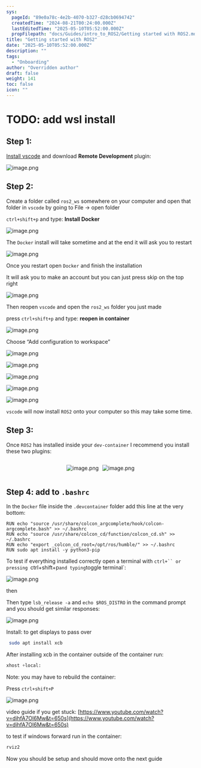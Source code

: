 ```yaml
---
sys:
  pageId: "89e0a78c-4e2b-4070-b327-d28cb0694742"
  createdTime: "2024-08-21T00:24:00.000Z"
  lastEditedTime: "2025-05-10T05:52:00.000Z"
  propFilepath: "docs/Guides/intro_to_ROS2/Getting started with ROS2.md"
title: "Getting started with ROS2"
date: "2025-05-10T05:52:00.000Z"
description: ""
tags:
  - "Onboarding"
author: "Overridden author"
draft: false
weight: 141
toc: false
icon: ""
---
```


# TODO: add wsl install

## Step 1:

[Install vscode](https://code.visualstudio.com/download) and download **Remote Development** plugin:

![image.png](https://prod-files-secure.s3.us-west-2.amazonaws.com/d518164a-d88e-44d1-a4ee-3adb3bd8bce0/efb52993-1881-4a40-b95e-6f020334f022/image.png?X-Amz-Algorithm=AWS4-HMAC-SHA256&X-Amz-Content-Sha256=UNSIGNED-PAYLOAD&X-Amz-Credential=ASIAZI2LB466XVY7EYVJ%2F20250621%2Fus-west-2%2Fs3%2Faws4_request&X-Amz-Date=20250621T200852Z&X-Amz-Expires=3600&X-Amz-Security-Token=IQoJb3JpZ2luX2VjEO%2F%2F%2F%2F%2F%2F%2F%2F%2F%2F%2FwEaCXVzLXdlc3QtMiJGMEQCIEQQONlKNbEkmht%2FYnioZTG%2BSRcY%2BculdOvuYmk8ubDWAiBu92iZ3pYkF3nXeToYfOFIeEEeGAh88HbeSj0sd6oQMiqIBAjY%2F%2F%2F%2F%2F%2F%2F%2F%2F%2F8BEAAaDDYzNzQyMzE4MzgwNSIMtg18wIgkP0cGOd1gKtwDTspDvr4zwoBdfp%2BC18YCjDjie2yCHrBo2tq17R5VrefXO1b5xY3Y%2FpASE75Ni%2BPkiVsVYk5IfLWuJ2xL1mu6XVPMQoGGZQ%2FalPZHhx9sTIctQlkjTba7f8%2BjDUugQ7Q3rgwkwsmoC5JKC2YrOPKaehoIZJBN1zdhD870u1Fa0twh4YH4Qmp3m47cC0%2FUnR%2F40v8xXnUdKHM1jGaa8uCZ7HtOmyplml7Ara5Tw%2FphTAfUmtI1QO2hJU5Ggp2dFF5Uxmuk06mrsNTUNpmsFAV%2FmHJCOv0v2c1UpH1zdU91OwnC0Oq4MVARDBmhudHpi5VIRNWOrl66%2BrYPieDA1eY9o1Oo4Wgv4V7Rz7I8Ta48XSKGleKsMc8k9pCVwumSp0XbMYR4glP%2FVeUoFDxqJmcfCQv1jwjI5tlK2mih%2BPOTi9k30fNzlvdiEn624XFCXBU5ovQeJam5AZbAYhRjcKIxJ8JpgSAAUXh%2FvRf1iD3t%2FR%2B%2BQHhenwV6Rfsuz5wSztuN%2FgMAV7WEhYjuqQel4pu6c7lCm5zDJGNlmdKoHfNja%2BqT4ouK17pwHI6O5WQ2JdFbh615U5q55FHQlOCUjb9mNuKEoSn1i8vdbRdGWLD0zUU%2B9xaJG8ol2Omll9Ewpo%2FbwgY6pgGP0hGPDxSjfePe7r3SsQngZQdZANvLgQc7PlbiDEktPVsKdnj2u1vOwjHGJDQROpyyNj7Hnjkuo9pKb99Go8Pjk1z9vx4NI64nyd07ZS7eoRhmrilgFePQlrfQtrxQ48dKZFKsG7GhHTMm14E2oAr6dzhtI3fEy9SoqPNJ%2FRvpUZMfUnPIJtiMQC8xh46i0KCAIC09a1b%2F%2BJQV1dHaNQ1oOlb%2B8Xz%2F&X-Amz-Signature=80bc7c8ee1f59c6f45bc6ba99dc2df70210fca17193d1c0987bb45d8a46652c7&X-Amz-SignedHeaders=host&x-amz-checksum-mode=ENABLED&x-id=GetObject)

## Step 2:

Create a folder called `ros2_ws` somewhere on your computer and open that folder in `vscode` by going to File → open folder 

`ctrl+shift+p` and type: **Install Docker**

![image.png](https://prod-files-secure.s3.us-west-2.amazonaws.com/d518164a-d88e-44d1-a4ee-3adb3bd8bce0/2269dc0e-1cd5-47ff-bceb-c04ad9b2eab0/image.png?X-Amz-Algorithm=AWS4-HMAC-SHA256&X-Amz-Content-Sha256=UNSIGNED-PAYLOAD&X-Amz-Credential=ASIAZI2LB466XVY7EYVJ%2F20250621%2Fus-west-2%2Fs3%2Faws4_request&X-Amz-Date=20250621T200852Z&X-Amz-Expires=3600&X-Amz-Security-Token=IQoJb3JpZ2luX2VjEO%2F%2F%2F%2F%2F%2F%2F%2F%2F%2F%2FwEaCXVzLXdlc3QtMiJGMEQCIEQQONlKNbEkmht%2FYnioZTG%2BSRcY%2BculdOvuYmk8ubDWAiBu92iZ3pYkF3nXeToYfOFIeEEeGAh88HbeSj0sd6oQMiqIBAjY%2F%2F%2F%2F%2F%2F%2F%2F%2F%2F8BEAAaDDYzNzQyMzE4MzgwNSIMtg18wIgkP0cGOd1gKtwDTspDvr4zwoBdfp%2BC18YCjDjie2yCHrBo2tq17R5VrefXO1b5xY3Y%2FpASE75Ni%2BPkiVsVYk5IfLWuJ2xL1mu6XVPMQoGGZQ%2FalPZHhx9sTIctQlkjTba7f8%2BjDUugQ7Q3rgwkwsmoC5JKC2YrOPKaehoIZJBN1zdhD870u1Fa0twh4YH4Qmp3m47cC0%2FUnR%2F40v8xXnUdKHM1jGaa8uCZ7HtOmyplml7Ara5Tw%2FphTAfUmtI1QO2hJU5Ggp2dFF5Uxmuk06mrsNTUNpmsFAV%2FmHJCOv0v2c1UpH1zdU91OwnC0Oq4MVARDBmhudHpi5VIRNWOrl66%2BrYPieDA1eY9o1Oo4Wgv4V7Rz7I8Ta48XSKGleKsMc8k9pCVwumSp0XbMYR4glP%2FVeUoFDxqJmcfCQv1jwjI5tlK2mih%2BPOTi9k30fNzlvdiEn624XFCXBU5ovQeJam5AZbAYhRjcKIxJ8JpgSAAUXh%2FvRf1iD3t%2FR%2B%2BQHhenwV6Rfsuz5wSztuN%2FgMAV7WEhYjuqQel4pu6c7lCm5zDJGNlmdKoHfNja%2BqT4ouK17pwHI6O5WQ2JdFbh615U5q55FHQlOCUjb9mNuKEoSn1i8vdbRdGWLD0zUU%2B9xaJG8ol2Omll9Ewpo%2FbwgY6pgGP0hGPDxSjfePe7r3SsQngZQdZANvLgQc7PlbiDEktPVsKdnj2u1vOwjHGJDQROpyyNj7Hnjkuo9pKb99Go8Pjk1z9vx4NI64nyd07ZS7eoRhmrilgFePQlrfQtrxQ48dKZFKsG7GhHTMm14E2oAr6dzhtI3fEy9SoqPNJ%2FRvpUZMfUnPIJtiMQC8xh46i0KCAIC09a1b%2F%2BJQV1dHaNQ1oOlb%2B8Xz%2F&X-Amz-Signature=62ee12dedff6260d9ceaea92549aa16ef3a8a508f822ce9b75e2402542cb8630&X-Amz-SignedHeaders=host&x-amz-checksum-mode=ENABLED&x-id=GetObject)

The `Docker` install will take sometime and at the end it will ask you to restart

![image.png](https://prod-files-secure.s3.us-west-2.amazonaws.com/d518164a-d88e-44d1-a4ee-3adb3bd8bce0/ed233f78-be33-4b1f-b89c-9c346c0e961e/image.png?X-Amz-Algorithm=AWS4-HMAC-SHA256&X-Amz-Content-Sha256=UNSIGNED-PAYLOAD&X-Amz-Credential=ASIAZI2LB466XVY7EYVJ%2F20250621%2Fus-west-2%2Fs3%2Faws4_request&X-Amz-Date=20250621T200852Z&X-Amz-Expires=3600&X-Amz-Security-Token=IQoJb3JpZ2luX2VjEO%2F%2F%2F%2F%2F%2F%2F%2F%2F%2F%2FwEaCXVzLXdlc3QtMiJGMEQCIEQQONlKNbEkmht%2FYnioZTG%2BSRcY%2BculdOvuYmk8ubDWAiBu92iZ3pYkF3nXeToYfOFIeEEeGAh88HbeSj0sd6oQMiqIBAjY%2F%2F%2F%2F%2F%2F%2F%2F%2F%2F8BEAAaDDYzNzQyMzE4MzgwNSIMtg18wIgkP0cGOd1gKtwDTspDvr4zwoBdfp%2BC18YCjDjie2yCHrBo2tq17R5VrefXO1b5xY3Y%2FpASE75Ni%2BPkiVsVYk5IfLWuJ2xL1mu6XVPMQoGGZQ%2FalPZHhx9sTIctQlkjTba7f8%2BjDUugQ7Q3rgwkwsmoC5JKC2YrOPKaehoIZJBN1zdhD870u1Fa0twh4YH4Qmp3m47cC0%2FUnR%2F40v8xXnUdKHM1jGaa8uCZ7HtOmyplml7Ara5Tw%2FphTAfUmtI1QO2hJU5Ggp2dFF5Uxmuk06mrsNTUNpmsFAV%2FmHJCOv0v2c1UpH1zdU91OwnC0Oq4MVARDBmhudHpi5VIRNWOrl66%2BrYPieDA1eY9o1Oo4Wgv4V7Rz7I8Ta48XSKGleKsMc8k9pCVwumSp0XbMYR4glP%2FVeUoFDxqJmcfCQv1jwjI5tlK2mih%2BPOTi9k30fNzlvdiEn624XFCXBU5ovQeJam5AZbAYhRjcKIxJ8JpgSAAUXh%2FvRf1iD3t%2FR%2B%2BQHhenwV6Rfsuz5wSztuN%2FgMAV7WEhYjuqQel4pu6c7lCm5zDJGNlmdKoHfNja%2BqT4ouK17pwHI6O5WQ2JdFbh615U5q55FHQlOCUjb9mNuKEoSn1i8vdbRdGWLD0zUU%2B9xaJG8ol2Omll9Ewpo%2FbwgY6pgGP0hGPDxSjfePe7r3SsQngZQdZANvLgQc7PlbiDEktPVsKdnj2u1vOwjHGJDQROpyyNj7Hnjkuo9pKb99Go8Pjk1z9vx4NI64nyd07ZS7eoRhmrilgFePQlrfQtrxQ48dKZFKsG7GhHTMm14E2oAr6dzhtI3fEy9SoqPNJ%2FRvpUZMfUnPIJtiMQC8xh46i0KCAIC09a1b%2F%2BJQV1dHaNQ1oOlb%2B8Xz%2F&X-Amz-Signature=e8547005fdd23c1b85a46388683686063c51f89c8db9c4abc252d7338c402721&X-Amz-SignedHeaders=host&x-amz-checksum-mode=ENABLED&x-id=GetObject)

Once you restart open `Docker` and finish the installation

It will ask you to make an account but you can just press skip on the top right

![image.png](https://prod-files-secure.s3.us-west-2.amazonaws.com/d518164a-d88e-44d1-a4ee-3adb3bd8bce0/21010ad9-1659-4fd9-9f59-9932a09b2a3d/image.png?X-Amz-Algorithm=AWS4-HMAC-SHA256&X-Amz-Content-Sha256=UNSIGNED-PAYLOAD&X-Amz-Credential=ASIAZI2LB466XVY7EYVJ%2F20250621%2Fus-west-2%2Fs3%2Faws4_request&X-Amz-Date=20250621T200852Z&X-Amz-Expires=3600&X-Amz-Security-Token=IQoJb3JpZ2luX2VjEO%2F%2F%2F%2F%2F%2F%2F%2F%2F%2F%2FwEaCXVzLXdlc3QtMiJGMEQCIEQQONlKNbEkmht%2FYnioZTG%2BSRcY%2BculdOvuYmk8ubDWAiBu92iZ3pYkF3nXeToYfOFIeEEeGAh88HbeSj0sd6oQMiqIBAjY%2F%2F%2F%2F%2F%2F%2F%2F%2F%2F8BEAAaDDYzNzQyMzE4MzgwNSIMtg18wIgkP0cGOd1gKtwDTspDvr4zwoBdfp%2BC18YCjDjie2yCHrBo2tq17R5VrefXO1b5xY3Y%2FpASE75Ni%2BPkiVsVYk5IfLWuJ2xL1mu6XVPMQoGGZQ%2FalPZHhx9sTIctQlkjTba7f8%2BjDUugQ7Q3rgwkwsmoC5JKC2YrOPKaehoIZJBN1zdhD870u1Fa0twh4YH4Qmp3m47cC0%2FUnR%2F40v8xXnUdKHM1jGaa8uCZ7HtOmyplml7Ara5Tw%2FphTAfUmtI1QO2hJU5Ggp2dFF5Uxmuk06mrsNTUNpmsFAV%2FmHJCOv0v2c1UpH1zdU91OwnC0Oq4MVARDBmhudHpi5VIRNWOrl66%2BrYPieDA1eY9o1Oo4Wgv4V7Rz7I8Ta48XSKGleKsMc8k9pCVwumSp0XbMYR4glP%2FVeUoFDxqJmcfCQv1jwjI5tlK2mih%2BPOTi9k30fNzlvdiEn624XFCXBU5ovQeJam5AZbAYhRjcKIxJ8JpgSAAUXh%2FvRf1iD3t%2FR%2B%2BQHhenwV6Rfsuz5wSztuN%2FgMAV7WEhYjuqQel4pu6c7lCm5zDJGNlmdKoHfNja%2BqT4ouK17pwHI6O5WQ2JdFbh615U5q55FHQlOCUjb9mNuKEoSn1i8vdbRdGWLD0zUU%2B9xaJG8ol2Omll9Ewpo%2FbwgY6pgGP0hGPDxSjfePe7r3SsQngZQdZANvLgQc7PlbiDEktPVsKdnj2u1vOwjHGJDQROpyyNj7Hnjkuo9pKb99Go8Pjk1z9vx4NI64nyd07ZS7eoRhmrilgFePQlrfQtrxQ48dKZFKsG7GhHTMm14E2oAr6dzhtI3fEy9SoqPNJ%2FRvpUZMfUnPIJtiMQC8xh46i0KCAIC09a1b%2F%2BJQV1dHaNQ1oOlb%2B8Xz%2F&X-Amz-Signature=dfece842116eb60dabcb26bcda394614a2a04d5e13abc654a1020249d9f35bd8&X-Amz-SignedHeaders=host&x-amz-checksum-mode=ENABLED&x-id=GetObject)

Then reopen `vscode` and open the `ros2_ws` folder you just made

press `ctrl+shift+p` and type: **reopen in container**

![image.png](https://prod-files-secure.s3.us-west-2.amazonaws.com/d518164a-d88e-44d1-a4ee-3adb3bd8bce0/4e93b8c2-41ad-488c-8095-c74205196118/image.png?X-Amz-Algorithm=AWS4-HMAC-SHA256&X-Amz-Content-Sha256=UNSIGNED-PAYLOAD&X-Amz-Credential=ASIAZI2LB466XVY7EYVJ%2F20250621%2Fus-west-2%2Fs3%2Faws4_request&X-Amz-Date=20250621T200852Z&X-Amz-Expires=3600&X-Amz-Security-Token=IQoJb3JpZ2luX2VjEO%2F%2F%2F%2F%2F%2F%2F%2F%2F%2F%2FwEaCXVzLXdlc3QtMiJGMEQCIEQQONlKNbEkmht%2FYnioZTG%2BSRcY%2BculdOvuYmk8ubDWAiBu92iZ3pYkF3nXeToYfOFIeEEeGAh88HbeSj0sd6oQMiqIBAjY%2F%2F%2F%2F%2F%2F%2F%2F%2F%2F8BEAAaDDYzNzQyMzE4MzgwNSIMtg18wIgkP0cGOd1gKtwDTspDvr4zwoBdfp%2BC18YCjDjie2yCHrBo2tq17R5VrefXO1b5xY3Y%2FpASE75Ni%2BPkiVsVYk5IfLWuJ2xL1mu6XVPMQoGGZQ%2FalPZHhx9sTIctQlkjTba7f8%2BjDUugQ7Q3rgwkwsmoC5JKC2YrOPKaehoIZJBN1zdhD870u1Fa0twh4YH4Qmp3m47cC0%2FUnR%2F40v8xXnUdKHM1jGaa8uCZ7HtOmyplml7Ara5Tw%2FphTAfUmtI1QO2hJU5Ggp2dFF5Uxmuk06mrsNTUNpmsFAV%2FmHJCOv0v2c1UpH1zdU91OwnC0Oq4MVARDBmhudHpi5VIRNWOrl66%2BrYPieDA1eY9o1Oo4Wgv4V7Rz7I8Ta48XSKGleKsMc8k9pCVwumSp0XbMYR4glP%2FVeUoFDxqJmcfCQv1jwjI5tlK2mih%2BPOTi9k30fNzlvdiEn624XFCXBU5ovQeJam5AZbAYhRjcKIxJ8JpgSAAUXh%2FvRf1iD3t%2FR%2B%2BQHhenwV6Rfsuz5wSztuN%2FgMAV7WEhYjuqQel4pu6c7lCm5zDJGNlmdKoHfNja%2BqT4ouK17pwHI6O5WQ2JdFbh615U5q55FHQlOCUjb9mNuKEoSn1i8vdbRdGWLD0zUU%2B9xaJG8ol2Omll9Ewpo%2FbwgY6pgGP0hGPDxSjfePe7r3SsQngZQdZANvLgQc7PlbiDEktPVsKdnj2u1vOwjHGJDQROpyyNj7Hnjkuo9pKb99Go8Pjk1z9vx4NI64nyd07ZS7eoRhmrilgFePQlrfQtrxQ48dKZFKsG7GhHTMm14E2oAr6dzhtI3fEy9SoqPNJ%2FRvpUZMfUnPIJtiMQC8xh46i0KCAIC09a1b%2F%2BJQV1dHaNQ1oOlb%2B8Xz%2F&X-Amz-Signature=eff251835ab2f64e650d24473d369f6d92a8e312eb094bb1ce4e770dd29013b4&X-Amz-SignedHeaders=host&x-amz-checksum-mode=ENABLED&x-id=GetObject)

Choose “Add configuration to workspace”

![image.png](https://prod-files-secure.s3.us-west-2.amazonaws.com/d518164a-d88e-44d1-a4ee-3adb3bd8bce0/9560b282-5060-4989-ba37-97e7b2c22476/image.png?X-Amz-Algorithm=AWS4-HMAC-SHA256&X-Amz-Content-Sha256=UNSIGNED-PAYLOAD&X-Amz-Credential=ASIAZI2LB466XVY7EYVJ%2F20250621%2Fus-west-2%2Fs3%2Faws4_request&X-Amz-Date=20250621T200852Z&X-Amz-Expires=3600&X-Amz-Security-Token=IQoJb3JpZ2luX2VjEO%2F%2F%2F%2F%2F%2F%2F%2F%2F%2F%2FwEaCXVzLXdlc3QtMiJGMEQCIEQQONlKNbEkmht%2FYnioZTG%2BSRcY%2BculdOvuYmk8ubDWAiBu92iZ3pYkF3nXeToYfOFIeEEeGAh88HbeSj0sd6oQMiqIBAjY%2F%2F%2F%2F%2F%2F%2F%2F%2F%2F8BEAAaDDYzNzQyMzE4MzgwNSIMtg18wIgkP0cGOd1gKtwDTspDvr4zwoBdfp%2BC18YCjDjie2yCHrBo2tq17R5VrefXO1b5xY3Y%2FpASE75Ni%2BPkiVsVYk5IfLWuJ2xL1mu6XVPMQoGGZQ%2FalPZHhx9sTIctQlkjTba7f8%2BjDUugQ7Q3rgwkwsmoC5JKC2YrOPKaehoIZJBN1zdhD870u1Fa0twh4YH4Qmp3m47cC0%2FUnR%2F40v8xXnUdKHM1jGaa8uCZ7HtOmyplml7Ara5Tw%2FphTAfUmtI1QO2hJU5Ggp2dFF5Uxmuk06mrsNTUNpmsFAV%2FmHJCOv0v2c1UpH1zdU91OwnC0Oq4MVARDBmhudHpi5VIRNWOrl66%2BrYPieDA1eY9o1Oo4Wgv4V7Rz7I8Ta48XSKGleKsMc8k9pCVwumSp0XbMYR4glP%2FVeUoFDxqJmcfCQv1jwjI5tlK2mih%2BPOTi9k30fNzlvdiEn624XFCXBU5ovQeJam5AZbAYhRjcKIxJ8JpgSAAUXh%2FvRf1iD3t%2FR%2B%2BQHhenwV6Rfsuz5wSztuN%2FgMAV7WEhYjuqQel4pu6c7lCm5zDJGNlmdKoHfNja%2BqT4ouK17pwHI6O5WQ2JdFbh615U5q55FHQlOCUjb9mNuKEoSn1i8vdbRdGWLD0zUU%2B9xaJG8ol2Omll9Ewpo%2FbwgY6pgGP0hGPDxSjfePe7r3SsQngZQdZANvLgQc7PlbiDEktPVsKdnj2u1vOwjHGJDQROpyyNj7Hnjkuo9pKb99Go8Pjk1z9vx4NI64nyd07ZS7eoRhmrilgFePQlrfQtrxQ48dKZFKsG7GhHTMm14E2oAr6dzhtI3fEy9SoqPNJ%2FRvpUZMfUnPIJtiMQC8xh46i0KCAIC09a1b%2F%2BJQV1dHaNQ1oOlb%2B8Xz%2F&X-Amz-Signature=bc1e6bf55d7348400bdba3130b29225166414704076cceeb0d2f8ecde54b1f79&X-Amz-SignedHeaders=host&x-amz-checksum-mode=ENABLED&x-id=GetObject)

![image.png](https://prod-files-secure.s3.us-west-2.amazonaws.com/d518164a-d88e-44d1-a4ee-3adb3bd8bce0/2ee63f81-886b-48e8-a553-dc6e5eac99e4/image.png?X-Amz-Algorithm=AWS4-HMAC-SHA256&X-Amz-Content-Sha256=UNSIGNED-PAYLOAD&X-Amz-Credential=ASIAZI2LB466XVY7EYVJ%2F20250621%2Fus-west-2%2Fs3%2Faws4_request&X-Amz-Date=20250621T200852Z&X-Amz-Expires=3600&X-Amz-Security-Token=IQoJb3JpZ2luX2VjEO%2F%2F%2F%2F%2F%2F%2F%2F%2F%2F%2FwEaCXVzLXdlc3QtMiJGMEQCIEQQONlKNbEkmht%2FYnioZTG%2BSRcY%2BculdOvuYmk8ubDWAiBu92iZ3pYkF3nXeToYfOFIeEEeGAh88HbeSj0sd6oQMiqIBAjY%2F%2F%2F%2F%2F%2F%2F%2F%2F%2F8BEAAaDDYzNzQyMzE4MzgwNSIMtg18wIgkP0cGOd1gKtwDTspDvr4zwoBdfp%2BC18YCjDjie2yCHrBo2tq17R5VrefXO1b5xY3Y%2FpASE75Ni%2BPkiVsVYk5IfLWuJ2xL1mu6XVPMQoGGZQ%2FalPZHhx9sTIctQlkjTba7f8%2BjDUugQ7Q3rgwkwsmoC5JKC2YrOPKaehoIZJBN1zdhD870u1Fa0twh4YH4Qmp3m47cC0%2FUnR%2F40v8xXnUdKHM1jGaa8uCZ7HtOmyplml7Ara5Tw%2FphTAfUmtI1QO2hJU5Ggp2dFF5Uxmuk06mrsNTUNpmsFAV%2FmHJCOv0v2c1UpH1zdU91OwnC0Oq4MVARDBmhudHpi5VIRNWOrl66%2BrYPieDA1eY9o1Oo4Wgv4V7Rz7I8Ta48XSKGleKsMc8k9pCVwumSp0XbMYR4glP%2FVeUoFDxqJmcfCQv1jwjI5tlK2mih%2BPOTi9k30fNzlvdiEn624XFCXBU5ovQeJam5AZbAYhRjcKIxJ8JpgSAAUXh%2FvRf1iD3t%2FR%2B%2BQHhenwV6Rfsuz5wSztuN%2FgMAV7WEhYjuqQel4pu6c7lCm5zDJGNlmdKoHfNja%2BqT4ouK17pwHI6O5WQ2JdFbh615U5q55FHQlOCUjb9mNuKEoSn1i8vdbRdGWLD0zUU%2B9xaJG8ol2Omll9Ewpo%2FbwgY6pgGP0hGPDxSjfePe7r3SsQngZQdZANvLgQc7PlbiDEktPVsKdnj2u1vOwjHGJDQROpyyNj7Hnjkuo9pKb99Go8Pjk1z9vx4NI64nyd07ZS7eoRhmrilgFePQlrfQtrxQ48dKZFKsG7GhHTMm14E2oAr6dzhtI3fEy9SoqPNJ%2FRvpUZMfUnPIJtiMQC8xh46i0KCAIC09a1b%2F%2BJQV1dHaNQ1oOlb%2B8Xz%2F&X-Amz-Signature=313cbbd22fe29f2e6ee701aae66c650398291d6710c33972d6aa537655e45a92&X-Amz-SignedHeaders=host&x-amz-checksum-mode=ENABLED&x-id=GetObject)

![image.png](https://prod-files-secure.s3.us-west-2.amazonaws.com/d518164a-d88e-44d1-a4ee-3adb3bd8bce0/ae1580b2-b048-407e-aed9-b584224a7a04/image.png?X-Amz-Algorithm=AWS4-HMAC-SHA256&X-Amz-Content-Sha256=UNSIGNED-PAYLOAD&X-Amz-Credential=ASIAZI2LB466XVY7EYVJ%2F20250621%2Fus-west-2%2Fs3%2Faws4_request&X-Amz-Date=20250621T200852Z&X-Amz-Expires=3600&X-Amz-Security-Token=IQoJb3JpZ2luX2VjEO%2F%2F%2F%2F%2F%2F%2F%2F%2F%2F%2FwEaCXVzLXdlc3QtMiJGMEQCIEQQONlKNbEkmht%2FYnioZTG%2BSRcY%2BculdOvuYmk8ubDWAiBu92iZ3pYkF3nXeToYfOFIeEEeGAh88HbeSj0sd6oQMiqIBAjY%2F%2F%2F%2F%2F%2F%2F%2F%2F%2F8BEAAaDDYzNzQyMzE4MzgwNSIMtg18wIgkP0cGOd1gKtwDTspDvr4zwoBdfp%2BC18YCjDjie2yCHrBo2tq17R5VrefXO1b5xY3Y%2FpASE75Ni%2BPkiVsVYk5IfLWuJ2xL1mu6XVPMQoGGZQ%2FalPZHhx9sTIctQlkjTba7f8%2BjDUugQ7Q3rgwkwsmoC5JKC2YrOPKaehoIZJBN1zdhD870u1Fa0twh4YH4Qmp3m47cC0%2FUnR%2F40v8xXnUdKHM1jGaa8uCZ7HtOmyplml7Ara5Tw%2FphTAfUmtI1QO2hJU5Ggp2dFF5Uxmuk06mrsNTUNpmsFAV%2FmHJCOv0v2c1UpH1zdU91OwnC0Oq4MVARDBmhudHpi5VIRNWOrl66%2BrYPieDA1eY9o1Oo4Wgv4V7Rz7I8Ta48XSKGleKsMc8k9pCVwumSp0XbMYR4glP%2FVeUoFDxqJmcfCQv1jwjI5tlK2mih%2BPOTi9k30fNzlvdiEn624XFCXBU5ovQeJam5AZbAYhRjcKIxJ8JpgSAAUXh%2FvRf1iD3t%2FR%2B%2BQHhenwV6Rfsuz5wSztuN%2FgMAV7WEhYjuqQel4pu6c7lCm5zDJGNlmdKoHfNja%2BqT4ouK17pwHI6O5WQ2JdFbh615U5q55FHQlOCUjb9mNuKEoSn1i8vdbRdGWLD0zUU%2B9xaJG8ol2Omll9Ewpo%2FbwgY6pgGP0hGPDxSjfePe7r3SsQngZQdZANvLgQc7PlbiDEktPVsKdnj2u1vOwjHGJDQROpyyNj7Hnjkuo9pKb99Go8Pjk1z9vx4NI64nyd07ZS7eoRhmrilgFePQlrfQtrxQ48dKZFKsG7GhHTMm14E2oAr6dzhtI3fEy9SoqPNJ%2FRvpUZMfUnPIJtiMQC8xh46i0KCAIC09a1b%2F%2BJQV1dHaNQ1oOlb%2B8Xz%2F&X-Amz-Signature=00e756e0a752dff0c513911b49f7218b07b91ead9b27f16282234525bf055f1e&X-Amz-SignedHeaders=host&x-amz-checksum-mode=ENABLED&x-id=GetObject)

![image.png](https://prod-files-secure.s3.us-west-2.amazonaws.com/d518164a-d88e-44d1-a4ee-3adb3bd8bce0/53255b28-f75e-430f-b9e3-c0ac8577e42b/image.png?X-Amz-Algorithm=AWS4-HMAC-SHA256&X-Amz-Content-Sha256=UNSIGNED-PAYLOAD&X-Amz-Credential=ASIAZI2LB466XVY7EYVJ%2F20250621%2Fus-west-2%2Fs3%2Faws4_request&X-Amz-Date=20250621T200852Z&X-Amz-Expires=3600&X-Amz-Security-Token=IQoJb3JpZ2luX2VjEO%2F%2F%2F%2F%2F%2F%2F%2F%2F%2F%2FwEaCXVzLXdlc3QtMiJGMEQCIEQQONlKNbEkmht%2FYnioZTG%2BSRcY%2BculdOvuYmk8ubDWAiBu92iZ3pYkF3nXeToYfOFIeEEeGAh88HbeSj0sd6oQMiqIBAjY%2F%2F%2F%2F%2F%2F%2F%2F%2F%2F8BEAAaDDYzNzQyMzE4MzgwNSIMtg18wIgkP0cGOd1gKtwDTspDvr4zwoBdfp%2BC18YCjDjie2yCHrBo2tq17R5VrefXO1b5xY3Y%2FpASE75Ni%2BPkiVsVYk5IfLWuJ2xL1mu6XVPMQoGGZQ%2FalPZHhx9sTIctQlkjTba7f8%2BjDUugQ7Q3rgwkwsmoC5JKC2YrOPKaehoIZJBN1zdhD870u1Fa0twh4YH4Qmp3m47cC0%2FUnR%2F40v8xXnUdKHM1jGaa8uCZ7HtOmyplml7Ara5Tw%2FphTAfUmtI1QO2hJU5Ggp2dFF5Uxmuk06mrsNTUNpmsFAV%2FmHJCOv0v2c1UpH1zdU91OwnC0Oq4MVARDBmhudHpi5VIRNWOrl66%2BrYPieDA1eY9o1Oo4Wgv4V7Rz7I8Ta48XSKGleKsMc8k9pCVwumSp0XbMYR4glP%2FVeUoFDxqJmcfCQv1jwjI5tlK2mih%2BPOTi9k30fNzlvdiEn624XFCXBU5ovQeJam5AZbAYhRjcKIxJ8JpgSAAUXh%2FvRf1iD3t%2FR%2B%2BQHhenwV6Rfsuz5wSztuN%2FgMAV7WEhYjuqQel4pu6c7lCm5zDJGNlmdKoHfNja%2BqT4ouK17pwHI6O5WQ2JdFbh615U5q55FHQlOCUjb9mNuKEoSn1i8vdbRdGWLD0zUU%2B9xaJG8ol2Omll9Ewpo%2FbwgY6pgGP0hGPDxSjfePe7r3SsQngZQdZANvLgQc7PlbiDEktPVsKdnj2u1vOwjHGJDQROpyyNj7Hnjkuo9pKb99Go8Pjk1z9vx4NI64nyd07ZS7eoRhmrilgFePQlrfQtrxQ48dKZFKsG7GhHTMm14E2oAr6dzhtI3fEy9SoqPNJ%2FRvpUZMfUnPIJtiMQC8xh46i0KCAIC09a1b%2F%2BJQV1dHaNQ1oOlb%2B8Xz%2F&X-Amz-Signature=975c12ce56b534cdc4116dcd34ecf88fcd0f5ae6bb23e9624095fc1ef9eedd81&X-Amz-SignedHeaders=host&x-amz-checksum-mode=ENABLED&x-id=GetObject)

![image.png](https://prod-files-secure.s3.us-west-2.amazonaws.com/d518164a-d88e-44d1-a4ee-3adb3bd8bce0/7c562767-5af9-4ffb-97d1-327bcdf4ee00/image.png?X-Amz-Algorithm=AWS4-HMAC-SHA256&X-Amz-Content-Sha256=UNSIGNED-PAYLOAD&X-Amz-Credential=ASIAZI2LB466XVY7EYVJ%2F20250621%2Fus-west-2%2Fs3%2Faws4_request&X-Amz-Date=20250621T200852Z&X-Amz-Expires=3600&X-Amz-Security-Token=IQoJb3JpZ2luX2VjEO%2F%2F%2F%2F%2F%2F%2F%2F%2F%2F%2FwEaCXVzLXdlc3QtMiJGMEQCIEQQONlKNbEkmht%2FYnioZTG%2BSRcY%2BculdOvuYmk8ubDWAiBu92iZ3pYkF3nXeToYfOFIeEEeGAh88HbeSj0sd6oQMiqIBAjY%2F%2F%2F%2F%2F%2F%2F%2F%2F%2F8BEAAaDDYzNzQyMzE4MzgwNSIMtg18wIgkP0cGOd1gKtwDTspDvr4zwoBdfp%2BC18YCjDjie2yCHrBo2tq17R5VrefXO1b5xY3Y%2FpASE75Ni%2BPkiVsVYk5IfLWuJ2xL1mu6XVPMQoGGZQ%2FalPZHhx9sTIctQlkjTba7f8%2BjDUugQ7Q3rgwkwsmoC5JKC2YrOPKaehoIZJBN1zdhD870u1Fa0twh4YH4Qmp3m47cC0%2FUnR%2F40v8xXnUdKHM1jGaa8uCZ7HtOmyplml7Ara5Tw%2FphTAfUmtI1QO2hJU5Ggp2dFF5Uxmuk06mrsNTUNpmsFAV%2FmHJCOv0v2c1UpH1zdU91OwnC0Oq4MVARDBmhudHpi5VIRNWOrl66%2BrYPieDA1eY9o1Oo4Wgv4V7Rz7I8Ta48XSKGleKsMc8k9pCVwumSp0XbMYR4glP%2FVeUoFDxqJmcfCQv1jwjI5tlK2mih%2BPOTi9k30fNzlvdiEn624XFCXBU5ovQeJam5AZbAYhRjcKIxJ8JpgSAAUXh%2FvRf1iD3t%2FR%2B%2BQHhenwV6Rfsuz5wSztuN%2FgMAV7WEhYjuqQel4pu6c7lCm5zDJGNlmdKoHfNja%2BqT4ouK17pwHI6O5WQ2JdFbh615U5q55FHQlOCUjb9mNuKEoSn1i8vdbRdGWLD0zUU%2B9xaJG8ol2Omll9Ewpo%2FbwgY6pgGP0hGPDxSjfePe7r3SsQngZQdZANvLgQc7PlbiDEktPVsKdnj2u1vOwjHGJDQROpyyNj7Hnjkuo9pKb99Go8Pjk1z9vx4NI64nyd07ZS7eoRhmrilgFePQlrfQtrxQ48dKZFKsG7GhHTMm14E2oAr6dzhtI3fEy9SoqPNJ%2FRvpUZMfUnPIJtiMQC8xh46i0KCAIC09a1b%2F%2BJQV1dHaNQ1oOlb%2B8Xz%2F&X-Amz-Signature=49e8ee3f3206eb27b26e1fe638798450843b102ded5b95d176ee9288d04d1f10&X-Amz-SignedHeaders=host&x-amz-checksum-mode=ENABLED&x-id=GetObject)

`vscode` will now install `ROS2` onto your computer so this may take some time.

## Step 3:

Once `ROS2` has installed inside your `dev-container` I recommend you install these two plugins:

<div style="display: flex;flex-direction: row; column-gap:10px; max-width: 630px;justify-content: center;">
<div>

![image.png](https://prod-files-secure.s3.us-west-2.amazonaws.com/d518164a-d88e-44d1-a4ee-3adb3bd8bce0/3fc3d550-5a54-4ba1-ba6b-faa01cdb7369/image.png?X-Amz-Algorithm=AWS4-HMAC-SHA256&X-Amz-Content-Sha256=UNSIGNED-PAYLOAD&X-Amz-Credential=ASIAZI2LB466X3TWBC2I%2F20250621%2Fus-west-2%2Fs3%2Faws4_request&X-Amz-Date=20250621T200857Z&X-Amz-Expires=3600&X-Amz-Security-Token=IQoJb3JpZ2luX2VjEO%2F%2F%2F%2F%2F%2F%2F%2F%2F%2F%2FwEaCXVzLXdlc3QtMiJHMEUCIQD1lzVSngIaARN4R0Ps2B6q5rBdPUaQ1WndsPnwiAP8IAIgJJXn2iAmmLSHSugelktg0cHcb0%2FQGjwi5%2B29SEOsKfYqiAQI2P%2F%2F%2F%2F%2F%2F%2F%2F%2F%2FARAAGgw2Mzc0MjMxODM4MDUiDNVVAhBMmiltMBfb1yrcAz933NgfdqniuE16cNZP01gr5Fz44HOUxc4Fh58nN66EwrA8kfQeBCAhu4Y37rKlUPJw6L7l2vDHMsZAjgllXx%2BsAziuzb4Hsk%2F1c04solr5H6cFHDmXLkh8sECZJ0jXSmvU6uGkx6inmB8fkRoYwfXlvtTa8l1MzrBu%2FhhdrXRPZUUweRLaiNUw68gpblER3nXJFsBxMmKjXIY3pVyPHMW0QXGqeKLSGbI5R69XrYSF3KhEuWbh5kfoosP%2BSWqXHweoYx100tDXAETLisfOhQgzt9380rKaFks71UvU92tK%2BnYpqeHBYm%2BvyF7KPEfTbhJTgoZ22OOTFtrDFBpl9xrNOOMj2Xo2bkZji9IIBK5sEZlj%2BEA3yD%2BkpBqGlMNE4uSGaDZ4WRI993Uq3ZXjhE7sfnNyep8G5qlxOl9FWkNhJLCezIObBbh%2BIaCI4mx2chCYcQ8pYaVuTM8hSvbwi7xGTX4lIuAgh2SWRGoH%2BxNHnL89wNJBglLxd9kDLW%2Fbhf%2FBjOkbDvlkJcWoxWCkBtbU5lsF5Ph4m12%2BoLvrsZSGtVKbgCyj316d077QGQKxMl8vh4UVnNdrNnU6boXzfzdT2u4xMxs1h3yesTABC8u38U4S19%2FXOcjcPjIxMIKQ28IGOqUBlpeDvAnOdnYDUd8bw7y0eqoZzZcfiih49FX9sg1wYGzO1OH%2BA44dblAJwd6fFc0bPbb1uC8QrXfANodQvAnUJqy5BZ%2BAn6hbx10Dj5yNzfsTEeMexotcUBAZsa10Wn0Kw1lZX2dWbzPXm8CRWBxXv3n61g0AQryxSObPZ8W9fuhlsud7Ya7ieUMI9weHbIQ2UGXdKKCx35IWjqMjfCHysDaOmlbd&X-Amz-Signature=87d809fbed941a7108fabf1e535f89e66b05165162f88a0434dc87cf15964ad6&X-Amz-SignedHeaders=host&x-amz-checksum-mode=ENABLED&x-id=GetObject)

</div>
<div>

![image.png](https://prod-files-secure.s3.us-west-2.amazonaws.com/d518164a-d88e-44d1-a4ee-3adb3bd8bce0/d994cc66-13c2-4093-a5a3-f84cf4601a82/image.png?X-Amz-Algorithm=AWS4-HMAC-SHA256&X-Amz-Content-Sha256=UNSIGNED-PAYLOAD&X-Amz-Credential=ASIAZI2LB4666WKSL4ZX%2F20250621%2Fus-west-2%2Fs3%2Faws4_request&X-Amz-Date=20250621T200857Z&X-Amz-Expires=3600&X-Amz-Security-Token=IQoJb3JpZ2luX2VjEO%2F%2F%2F%2F%2F%2F%2F%2F%2F%2F%2FwEaCXVzLXdlc3QtMiJHMEUCIG2VSs3NGLs7hajw1eBuCAXfEiPoGyE0Pi983qAAqtBwAiEAxoTxTAMlAbPcqdzde3VV%2Fl5npP7ExyCfKLnK3pYiIsYqiAQI2P%2F%2F%2F%2F%2F%2F%2F%2F%2F%2FARAAGgw2Mzc0MjMxODM4MDUiDDyAg%2F7yoXhykWmV1CrcA2lAEqwPXzdqVPZGxHfQXD30rsEPvsA7corcKBqlDSa%2BvNW8J8lMHG%2Fp7WOYoJgXwFU7aWCu%2Fb50K%2Bg67aCoG8YgtDVgR4CUwT8Gio9z18tr7%2BVUYfgpkUW0Baqd%2FqefxnfOAG4%2FyGahoN4tyS%2BLJmdKG1B73dr1JKSCEXIlSYeIXwj7AXIYufwadNhH6SBXNxHvRXgTH7d6ryrIktGShJbWljFBwgNYw6KiKpD4YZirCO%2Bh4HBVz3n1xTs5tatGuMzANFjhvrdgMCp19qaawqohge%2FUkTM4z3RfmL7dpaac6ESTrxYXKi4wNmc5sd9V602GDH6lM1CKlJbgZQ3llgd7MzwjBpXitK%2F%2F%2FfmA82WatFJhm0%2FS6%2F1Y31GjiBDkBn1FtzeMe%2FVRQnEHlYxLF9wUhhJVpx3irsXY5AuiTL5U6U1PoFHpS9OMdV6u5YWZ8hDBCvW0KI58AW%2B1LF7BWx6prh6jJklddGXvGdB7Wx44CMS6%2Fce5q5SODj2o6ikJv2GIUNIMduoyyBC5jXLmnC9Qg3k4zi%2B0uEDqFlE%2FIwkme60R62AZvZ7Pp3eunIkmtb3q0BkvWn%2F5rx6PA3LlQCYD33mPaXWbnPyPUh8%2BjNB8AUaWV3zAEWYXVu76MLSP28IGOqUBlBlVkHefU6w4ITmnp7VNpW0AYAC2DkErWLbo8K04nGBOB9GMZMyBCtU2HY6FfRARfakm6fa6hbgcRxglnsCnZmsVME6gV42IJ8vsDX953IjIFjVjAoLs9ufuz6VDORIHAg%2FEvSSvPhylcfgjTkqL5pWj%2FRzyoTREubGDB%2BK9G2tntzLPZ3PB2HStNIL0TrDoYUXhDfblvTO3DyywEiTqSCx2KhVF&X-Amz-Signature=9d6d893654b8152d83797a4fdb9ceb2889ed3e0e14f4a707c9a5c3f42e70d193&X-Amz-SignedHeaders=host&x-amz-checksum-mode=ENABLED&x-id=GetObject)

</div>
</div>

## Step 4: add to `.bashrc`

In the `Docker` file inside the `.devcontainer` folder add this line at the very bottom: 

```docker
RUN echo "source /usr/share/colcon_argcomplete/hook/colcon-argcomplete.bash" >> ~/.bashrc
RUN echo "source /usr/share/colcon_cd/function/colcon_cd.sh" >> ~/.bashrc
RUN echo "export _colcon_cd_root=/opt/ros/humble/" >> ~/.bashrc
RUN sudo apt install -y python3-pip 
```

To test if everything installed correctly open a terminal with `ctrl+`` or pressing `ctrl+shift+p` and typing `toggle terminal`:

![image.png](https://prod-files-secure.s3.us-west-2.amazonaws.com/d518164a-d88e-44d1-a4ee-3adb3bd8bce0/6a4943d8-b04e-4c02-9a58-775f3384d1a5/image.png?X-Amz-Algorithm=AWS4-HMAC-SHA256&X-Amz-Content-Sha256=UNSIGNED-PAYLOAD&X-Amz-Credential=ASIAZI2LB466XVY7EYVJ%2F20250621%2Fus-west-2%2Fs3%2Faws4_request&X-Amz-Date=20250621T200852Z&X-Amz-Expires=3600&X-Amz-Security-Token=IQoJb3JpZ2luX2VjEO%2F%2F%2F%2F%2F%2F%2F%2F%2F%2F%2FwEaCXVzLXdlc3QtMiJGMEQCIEQQONlKNbEkmht%2FYnioZTG%2BSRcY%2BculdOvuYmk8ubDWAiBu92iZ3pYkF3nXeToYfOFIeEEeGAh88HbeSj0sd6oQMiqIBAjY%2F%2F%2F%2F%2F%2F%2F%2F%2F%2F8BEAAaDDYzNzQyMzE4MzgwNSIMtg18wIgkP0cGOd1gKtwDTspDvr4zwoBdfp%2BC18YCjDjie2yCHrBo2tq17R5VrefXO1b5xY3Y%2FpASE75Ni%2BPkiVsVYk5IfLWuJ2xL1mu6XVPMQoGGZQ%2FalPZHhx9sTIctQlkjTba7f8%2BjDUugQ7Q3rgwkwsmoC5JKC2YrOPKaehoIZJBN1zdhD870u1Fa0twh4YH4Qmp3m47cC0%2FUnR%2F40v8xXnUdKHM1jGaa8uCZ7HtOmyplml7Ara5Tw%2FphTAfUmtI1QO2hJU5Ggp2dFF5Uxmuk06mrsNTUNpmsFAV%2FmHJCOv0v2c1UpH1zdU91OwnC0Oq4MVARDBmhudHpi5VIRNWOrl66%2BrYPieDA1eY9o1Oo4Wgv4V7Rz7I8Ta48XSKGleKsMc8k9pCVwumSp0XbMYR4glP%2FVeUoFDxqJmcfCQv1jwjI5tlK2mih%2BPOTi9k30fNzlvdiEn624XFCXBU5ovQeJam5AZbAYhRjcKIxJ8JpgSAAUXh%2FvRf1iD3t%2FR%2B%2BQHhenwV6Rfsuz5wSztuN%2FgMAV7WEhYjuqQel4pu6c7lCm5zDJGNlmdKoHfNja%2BqT4ouK17pwHI6O5WQ2JdFbh615U5q55FHQlOCUjb9mNuKEoSn1i8vdbRdGWLD0zUU%2B9xaJG8ol2Omll9Ewpo%2FbwgY6pgGP0hGPDxSjfePe7r3SsQngZQdZANvLgQc7PlbiDEktPVsKdnj2u1vOwjHGJDQROpyyNj7Hnjkuo9pKb99Go8Pjk1z9vx4NI64nyd07ZS7eoRhmrilgFePQlrfQtrxQ48dKZFKsG7GhHTMm14E2oAr6dzhtI3fEy9SoqPNJ%2FRvpUZMfUnPIJtiMQC8xh46i0KCAIC09a1b%2F%2BJQV1dHaNQ1oOlb%2B8Xz%2F&X-Amz-Signature=787d4cab438e9cfe4c4d8f9e127e9a1d73427b67753c5ffa46281e72c95dde75&X-Amz-SignedHeaders=host&x-amz-checksum-mode=ENABLED&x-id=GetObject)

then 

Then type `lsb_release -a` and `echo $ROS_DISTRO` in the command prompt and you should get similar responses:

![image.png](https://prod-files-secure.s3.us-west-2.amazonaws.com/d518164a-d88e-44d1-a4ee-3adb3bd8bce0/3e635dec-a805-4e85-8b9e-d000e5b71a4e/image.png?X-Amz-Algorithm=AWS4-HMAC-SHA256&X-Amz-Content-Sha256=UNSIGNED-PAYLOAD&X-Amz-Credential=ASIAZI2LB466XVY7EYVJ%2F20250621%2Fus-west-2%2Fs3%2Faws4_request&X-Amz-Date=20250621T200852Z&X-Amz-Expires=3600&X-Amz-Security-Token=IQoJb3JpZ2luX2VjEO%2F%2F%2F%2F%2F%2F%2F%2F%2F%2F%2FwEaCXVzLXdlc3QtMiJGMEQCIEQQONlKNbEkmht%2FYnioZTG%2BSRcY%2BculdOvuYmk8ubDWAiBu92iZ3pYkF3nXeToYfOFIeEEeGAh88HbeSj0sd6oQMiqIBAjY%2F%2F%2F%2F%2F%2F%2F%2F%2F%2F8BEAAaDDYzNzQyMzE4MzgwNSIMtg18wIgkP0cGOd1gKtwDTspDvr4zwoBdfp%2BC18YCjDjie2yCHrBo2tq17R5VrefXO1b5xY3Y%2FpASE75Ni%2BPkiVsVYk5IfLWuJ2xL1mu6XVPMQoGGZQ%2FalPZHhx9sTIctQlkjTba7f8%2BjDUugQ7Q3rgwkwsmoC5JKC2YrOPKaehoIZJBN1zdhD870u1Fa0twh4YH4Qmp3m47cC0%2FUnR%2F40v8xXnUdKHM1jGaa8uCZ7HtOmyplml7Ara5Tw%2FphTAfUmtI1QO2hJU5Ggp2dFF5Uxmuk06mrsNTUNpmsFAV%2FmHJCOv0v2c1UpH1zdU91OwnC0Oq4MVARDBmhudHpi5VIRNWOrl66%2BrYPieDA1eY9o1Oo4Wgv4V7Rz7I8Ta48XSKGleKsMc8k9pCVwumSp0XbMYR4glP%2FVeUoFDxqJmcfCQv1jwjI5tlK2mih%2BPOTi9k30fNzlvdiEn624XFCXBU5ovQeJam5AZbAYhRjcKIxJ8JpgSAAUXh%2FvRf1iD3t%2FR%2B%2BQHhenwV6Rfsuz5wSztuN%2FgMAV7WEhYjuqQel4pu6c7lCm5zDJGNlmdKoHfNja%2BqT4ouK17pwHI6O5WQ2JdFbh615U5q55FHQlOCUjb9mNuKEoSn1i8vdbRdGWLD0zUU%2B9xaJG8ol2Omll9Ewpo%2FbwgY6pgGP0hGPDxSjfePe7r3SsQngZQdZANvLgQc7PlbiDEktPVsKdnj2u1vOwjHGJDQROpyyNj7Hnjkuo9pKb99Go8Pjk1z9vx4NI64nyd07ZS7eoRhmrilgFePQlrfQtrxQ48dKZFKsG7GhHTMm14E2oAr6dzhtI3fEy9SoqPNJ%2FRvpUZMfUnPIJtiMQC8xh46i0KCAIC09a1b%2F%2BJQV1dHaNQ1oOlb%2B8Xz%2F&X-Amz-Signature=62c67d9237a44f2862fd1200ce7e080ec2c6f59f93d9c54aa0b4517dd6cc4eac&X-Amz-SignedHeaders=host&x-amz-checksum-mode=ENABLED&x-id=GetObject)

Install:  to get displays to pass over

```bash
 sudo apt install xcb
```

After installing xcb in the container outside of the container run:

```python
xhost +local:
```

Note: you may have to rebuild the container:

Press `ctrl+shift+P`

![image.png](https://prod-files-secure.s3.us-west-2.amazonaws.com/d518164a-d88e-44d1-a4ee-3adb3bd8bce0/6c2be660-2618-4c38-9c26-53554f7a0b7b/image.png?X-Amz-Algorithm=AWS4-HMAC-SHA256&X-Amz-Content-Sha256=UNSIGNED-PAYLOAD&X-Amz-Credential=ASIAZI2LB466XVY7EYVJ%2F20250621%2Fus-west-2%2Fs3%2Faws4_request&X-Amz-Date=20250621T200852Z&X-Amz-Expires=3600&X-Amz-Security-Token=IQoJb3JpZ2luX2VjEO%2F%2F%2F%2F%2F%2F%2F%2F%2F%2F%2FwEaCXVzLXdlc3QtMiJGMEQCIEQQONlKNbEkmht%2FYnioZTG%2BSRcY%2BculdOvuYmk8ubDWAiBu92iZ3pYkF3nXeToYfOFIeEEeGAh88HbeSj0sd6oQMiqIBAjY%2F%2F%2F%2F%2F%2F%2F%2F%2F%2F8BEAAaDDYzNzQyMzE4MzgwNSIMtg18wIgkP0cGOd1gKtwDTspDvr4zwoBdfp%2BC18YCjDjie2yCHrBo2tq17R5VrefXO1b5xY3Y%2FpASE75Ni%2BPkiVsVYk5IfLWuJ2xL1mu6XVPMQoGGZQ%2FalPZHhx9sTIctQlkjTba7f8%2BjDUugQ7Q3rgwkwsmoC5JKC2YrOPKaehoIZJBN1zdhD870u1Fa0twh4YH4Qmp3m47cC0%2FUnR%2F40v8xXnUdKHM1jGaa8uCZ7HtOmyplml7Ara5Tw%2FphTAfUmtI1QO2hJU5Ggp2dFF5Uxmuk06mrsNTUNpmsFAV%2FmHJCOv0v2c1UpH1zdU91OwnC0Oq4MVARDBmhudHpi5VIRNWOrl66%2BrYPieDA1eY9o1Oo4Wgv4V7Rz7I8Ta48XSKGleKsMc8k9pCVwumSp0XbMYR4glP%2FVeUoFDxqJmcfCQv1jwjI5tlK2mih%2BPOTi9k30fNzlvdiEn624XFCXBU5ovQeJam5AZbAYhRjcKIxJ8JpgSAAUXh%2FvRf1iD3t%2FR%2B%2BQHhenwV6Rfsuz5wSztuN%2FgMAV7WEhYjuqQel4pu6c7lCm5zDJGNlmdKoHfNja%2BqT4ouK17pwHI6O5WQ2JdFbh615U5q55FHQlOCUjb9mNuKEoSn1i8vdbRdGWLD0zUU%2B9xaJG8ol2Omll9Ewpo%2FbwgY6pgGP0hGPDxSjfePe7r3SsQngZQdZANvLgQc7PlbiDEktPVsKdnj2u1vOwjHGJDQROpyyNj7Hnjkuo9pKb99Go8Pjk1z9vx4NI64nyd07ZS7eoRhmrilgFePQlrfQtrxQ48dKZFKsG7GhHTMm14E2oAr6dzhtI3fEy9SoqPNJ%2FRvpUZMfUnPIJtiMQC8xh46i0KCAIC09a1b%2F%2BJQV1dHaNQ1oOlb%2B8Xz%2F&X-Amz-Signature=a1248be285419b19bef3a095b952e960c9312357fc44a42a174ca2cf101576b9&X-Amz-SignedHeaders=host&x-amz-checksum-mode=ENABLED&x-id=GetObject)

video guide if you get stuck: [https://www.youtube.com/watch?v=dihfA7Ol6Mw&t=650s](https://www.youtube.com/watch?v=dihfA7Ol6Mw&t=650s)

to test if windows forward run in the container:

```bash
rviz2
```

Now you should be setup and should move onto the next guide 
